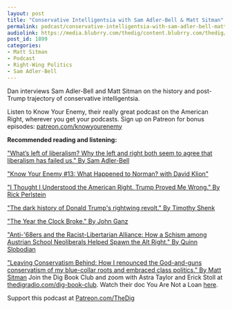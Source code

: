 ```yaml
---
layout: post
title: "Conservative Intelligentsia with Sam Adler-Bell & Matt Sitman"
permalink: podcast/conservative-intelligentsia-with-sam-adler-bell-matt-sitman
audiolink: https://media.blubrry.com/thedig/content.blubrry.com/thedig/The_Dig-EP_293-AdlerBell-Sitman.mp3
post_id: 1899
categories: 
- Matt Sitman
- Podcast
- Right-Wing Politics
- Sam Adler-Bell
---
```


Dan interviews Sam Adler-Bell and Matt Sitman on the history and post-Trump trajectory of conservative intelligentsia.

Listen to 
Know Your Enemy, their really great podcast on the American Right, wherever you get your podcasts. Sign up on Patreon for bonus episodes: 
[patreon.com/knowyourenemy](http://patreon.com/knowyourenemy)


**Recommended reading and listening:**



["What’s left of liberalism? Why the left and right both seem to agree that liberalism has failed us." By Sam Adler-Bell](https://theoutline.com/post/7687/what-is-left-of-liberalism-ahmari-french)

["Know Your Enemy #13: What Happened to Norman? with David Klion"](https://www.dissentmagazine.org/blog/know-your-enemy-13-what-happened-to-norman-with-david-klion)

["I Thought I Understood the American Right. Trump Proved Me Wrong." By Rick Perlstein](https://www.nytimes.com/2017/04/11/magazine/i-thought-i-understood-the-american-right-trump-proved-me-wrong.html)

["The dark history of Donald Trump's rightwing revolt." By Timothy Shenk](https://www.theguardian.com/news/2016/aug/16/secret-history-trumpism-donald-trump)

["The Year the Clock Broke." By John Ganz](https://thebaffler.com/salvos/the-year-the-clock-broke-ganz)

["Anti-'68ers and the Racist-Libertarian Alliance: How a Schism among Austrian School Neoliberals Helped Spawn the Alt Right." By Quinn Slobodian](https://www.academia.edu/39530020/Anti-68ers_and_the_Racist-Libertarian_Alliance_How_a_Schism_among_Austrian_School_Neoliberals_Helped_Spawn_the_Alt_Right)

["Leaving Conservatism Behind: How I renounced the God-and-guns conservatism of my blue-collar roots and embraced class politics." By Matt Sitman](https://www.dissentmagazine.org/article/leaving-conservatism-behind-blue-collar-republican-progressive)
Join the Dig Book Club and zoom with Astra Taylor and Erick Stoll at 
[thedigradio.com/dig-book-club](http://thedigradio.com/dig-book-club). Watch their doc You Are Not a Loan 
[here](https://theintercept.com/2021/01/25/student-debt-you-are-not-a-loan-film/).

Support this podcast at 
[Patreon.com/TheDig](http://Patreon.com/TheDig)